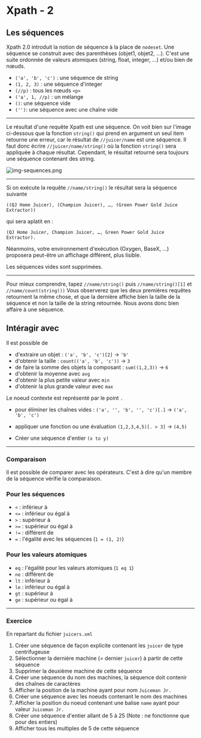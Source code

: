 # Xpath - 2

## Les séquences

Xpath 2.0 introduit la notion de séquence à la place de `nodeset`. Une séquence se construit avec des parenthèses (objet1, objet2, …).
C'est une suite ordonnée de valeurs atomiques (string, float, integer, …) et/ou bien de nœuds.

* `('a', 'b', 'c')` : une séquence de string
* `(1, 2, 3)` : une séquence d'integer
* `(//p)` : tous les nœuds `<p>`
* `('a', 1, //p)` : un mélange
* `()`: une séquence vide
* `('')`: une séquence avec une chaîne vide

---

Le résultat d'une requête Xpath est une séquence. On voit bien sur l'image ci-dessous que la fonction `string()` qui prend en argument un seul item retourne une erreur, car le résultat de `//juicer/name` est une séquence. Il faut donc écrire `//juicer/name/string()` où la fonction `string()` sera appliquée à chaque résultat. Cependant, le résultat retourné sera toujours une séquence contenant des string.

![img-sequences.png](img/img-sequences.png)

---
Si on exécute la requête `//name/string()` le résultat sera la séquence suivante 

```
((QJ Home Juicer), (Champion Juicer), …, (Green Power Gold Juice Extractor))
```

qui sera aplatit en :

``` 
(QJ Home Juicer, Champion Juicer, …, Green Power Gold Juice Extractor).
```

Néanmoins, votre environnement d'exécution (Oxygen, BaseX, …) proposera peut-être un affichage différent, plus lisible.

Les séquences vides sont supprimées.

---
Pour mieux comprendre, tapez
`//name/string()` puis `//name/string()[1]` et `//name/count(string())`
Vous observerez que les deux premières requêtes retournent la même chose, et que la dernière affiche bien la taille de la séquence et non la taille de la string retournée.
Nous avons donc bien affaire à une séquence.


## Intéragir avec

Il est possible de

- d'extraire un objet : `('a', 'b', 'c')[2]` → `'b'`
- d'obtenir la taille : `count(('a', 'b', 'c'))` → `3`
- de faire la somme des objets la composant : `sum((1,2,3))` → `6`
- d'obtenir la moyenne avec `avg`
- d'obtenir la plus petite valeur avec `min`
- d'obtenir la plus grande valeur avec `max`

Le noeud contexte est représenté par le point `.`

- pour éliminer les chaînes vides : `('a', '', 'b', '', 'c')[.]` → `('a', 'b', 'c')`
- appliquer une fonction ou une évaluation `(1,2,3,4,5)[. > 3]` → `(4,5)`

- Créer une séquence d'entier `(x to y)`

---
### Comparaison

Il est possible de comparer avec les opérateurs. C'est à dire qu'un membre de la séquence vérifie la comparaison.

### Pour les séquences

- `<` : inférieur à
- `<=` : inférieur ou égal à
- `>` : supérieur à
- `>=` : supérieur ou égal à
- `!=` : différent de
- `=` : l'égalité avec les séquences (`1 = (1, 2)`)

### Pour les valeurs atomiques

- `eq` : l'égalité pour les valeurs atomiques (`1 eq 1`)
- `ne` : différent de
- `lt` : inférieur à
- `le` : inférieur ou égal à
- `gt` : supérieur à
- `ge` : supérieur ou égal à

---
### Exercice

En repartant du fichier `juicers.xml`

1. Créer une séquence de façon explicite contenant les `juicer` de type centrifugeuse
2. Sélectionner la dernière machine (= dernier `juicer`) à partir de cette séquence
3. Supprimer la deuxième machine de cette séquence
4. Créer une séquence du nom des machines, la séquence doit contenir des chaînes de caractères
5. Afficher la position de la machine ayant pour nom `Juiceman Jr.`
6. Créer une séquence avec les noeuds contenant le nom des machines
7. Afficher la position du noeud contenant une balise `name` ayant pour valeur `Juiceman Jr.`
8. Créer une séquence d'entier allant de 5 à 25 (Note : ne fonctionne que pour des entiers)
9. Afficher tous les multiples de 5 de cette séquence
